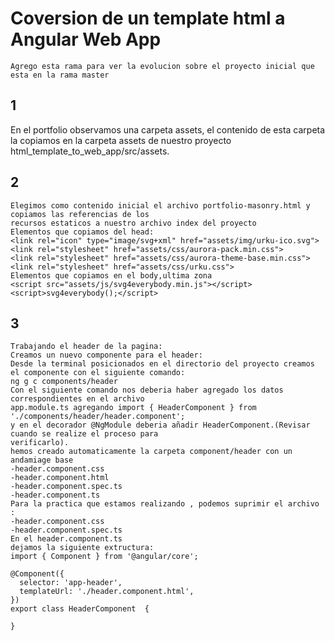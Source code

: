 # Coversion de un template html a Angular Web App
    Agrego esta rama para ver la evolucion sobre el proyecto inicial que esta en la rama master


## 1
  En el portfolio observamos una carpeta assets, el contenido de esta carpeta la copiamos en la carpeta assets de nuestro proyecto html_template_to_web_app/src/assets.

## 2
    Elegimos como contenido inicial el archivo portfolio-masonry.html y copiamos las referencias de los
    recursos estaticos a nuestro archivo index del proyecto
    Elementos que copiamos del head:
    <link rel="icon" type="image/svg+xml" href="assets/img/urku-ico.svg">
    <link rel="stylesheet" href="assets/css/aurora-pack.min.css">
    <link rel="stylesheet" href="assets/css/aurora-theme-base.min.css">
    <link rel="stylesheet" href="assets/css/urku.css">
    Elementos que copiamos en el body,ultima zona
    <script src="assets/js/svg4everybody.min.js"></script>
    <script>svg4everybody();</script>
## 3
    Trabajando el header de la pagina:
    Creamos un nuevo componente para el header:
    Desde la terminal posicionados en el directorio del proyecto creamos el componente con el siguiente comando:
    ng g c components/header
    Con el siguiente comando nos deberia haber agregado los datos correspondientes en el archivo
    app.module.ts agregando import { HeaderComponent } from './components/header/header.component';
    y en el decorador @NgModule deberia añadir HeaderComponent.(Revisar cuando se realize el proceso para
    verificarlo).
    hemos creado automaticamente la carpeta component/header con un andamiage base
    -header.component.css
    -header.component.html
    -header.component.spec.ts
    -header.component.ts
    Para la practica que estamos realizando , podemos suprimir el archivo :
    -header.component.css
    -header.component.spec.ts
    En el header.component.ts
    dejamos la siguiente extructura:
    import { Component } from '@angular/core';

    @Component({
      selector: 'app-header',
      templateUrl: './header.component.html',
    })
    export class HeaderComponent  {

    }
